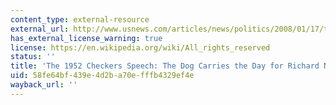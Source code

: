 ```yaml
---
content_type: external-resource
external_url: http://www.usnews.com/articles/news/politics/2008/01/17/the-dog-carries-the-day-for-nixon.html
has_external_license_warning: true
license: https://en.wikipedia.org/wiki/All_rights_reserved
status: ''
title: 'The 1952 Checkers Speech: The Dog Carries the Day for Richard Nixon'
uid: 58fe64bf-439e-4d2b-a70e-fffb4329ef4e
wayback_url: ''
---
```

